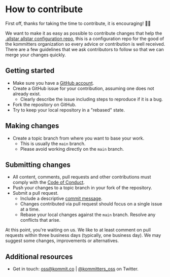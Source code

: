 # How to contribute

First off, thanks for taking the time to contribute, it is encouraging! 🎉🙌

We want to make it as easy as possible to contribute changes that help the [.allstar allstar configuration repo][repo], this is a configuration repo for the good of the kommitters organization so every advice or contribution is well received. There are a few guidelines that we ask contributors to follow so that we can merge your changes quickly.

## Getting started

* Make sure you have a [GitHub account](https://github.com/signup/free).
* Create a GitHub issue for your contribution, assuming one does not already exist.
  * Clearly describe the issue including steps to reproduce if it is a bug.
* Fork the repository on GitHub.
* Try to keep your local repository in a "rebased" state.

## Making changes

* Create a topic branch from where you want to base your work.
  * This is usually the `main` branch.
  * Please avoid working directly on the `main` branch.

## Submitting changes

* All content, comments, pull requests and other contributions must comply with the
  [Code of Conduct][coc].
* Push your changes to a topic branch in your fork of the repository.
* Submit a pull request.
  * Include a descriptive [commit message][commit-msg].
  * Changes contributed via pull request should focus on a single issue at a time.
  * Rebase your local changes against the `main` branch. Resolve any conflicts that arise.

At this point, you're waiting on us. We like to at least comment on pull requests within three
business days (typically, one business day). We may suggest some changes, improvements or
alternatives.

## Additional resources

* Get in touch: [oss@kommit.co](mailto:oss@kommit.co) | [@kommitters_oss](https://twitter.com/kommitters_oss) on Twitter.

[repo]: https://github.com/kommitters/.allstar
[coc]: https://github.com/kommitters/.allstar/blob/main/CODE_OF_CONDUCT.md
[commit-msg]: https://github.com/erlang/otp/wiki/Writing-good-commit-messages

